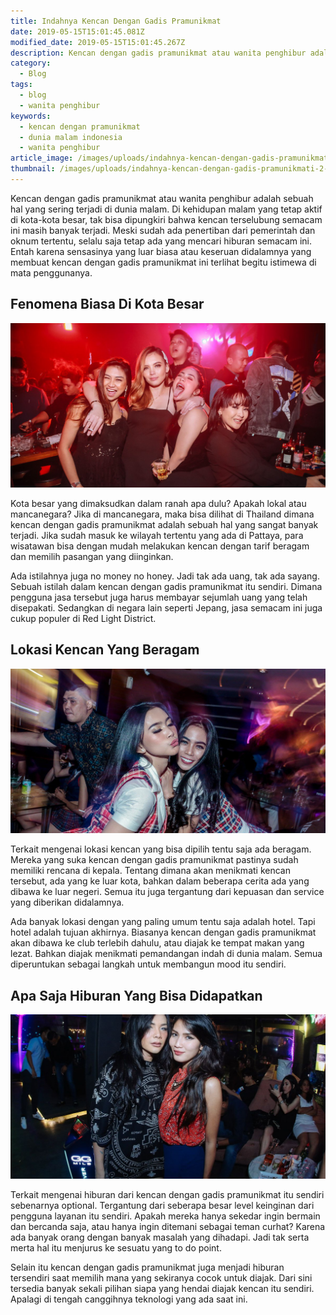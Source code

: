 ```yaml
---
title: Indahnya Kencan Dengan Gadis Pramunikmat
date: 2019-05-15T15:01:45.081Z
modified_date: 2019-05-15T15:01:45.267Z
description: Kencan dengan gadis pramunikmat atau wanita penghibur adalah sebuah hal yang sering terjadi di dunia malam. Di kehidupan malam yang tetap aktif di kota-kota besar.
category:
  - Blog
tags:
  - blog
  - wanita penghibur
keywords:
  - kencan dengan pramunikmat
  - dunia malam indonesia
  - wanita penghibur
article_image: /images/uploads/indahnya-kencan-dengan-gadis-pramunikmati-3.jpg
thumbnail: /images/uploads/indahnya-kencan-dengan-gadis-pramunikmati-2-007.jpg
---
```

Kencan dengan gadis pramunikmat atau wanita penghibur adalah sebuah hal yang sering terjadi di dunia malam. Di kehidupan malam yang tetap aktif di kota-kota besar, tak bisa dipungkiri bahwa kencan terselubung semacam ini masih banyak terjadi. Meski sudah ada penertiban dari pemerintah dan oknum tertentu, selalu saja tetap ada yang mencari hiburan semacam ini. Entah karena sensasinya yang luar biasa atau keseruan didalamnya yang membuat kencan dengan gadis pramunikmat ini terlihat begitu istimewa di mata penggunanya.



## Fenomena Biasa Di Kota Besar

![Indahnya Kencan Dengan Gadis pramunikmat](/images/uploads/indahnya-kencan-dengan-gadis-pramunikmati-3.jpg)

Kota besar yang dimaksudkan dalam ranah apa dulu? Apakah lokal atau mancanegara? Jika di mancanegara, maka bisa dilihat di Thailand dimana kencan dengan gadis pramunikmat adalah sebuah hal yang sangat banyak terjadi. Jika sudah masuk ke wilayah tertentu yang ada di Pattaya, para wisatawan bisa dengan mudah melakukan kencan dengan tarif beragam dan memilih pasangan yang diinginkan.

Ada istilahnya juga no money no honey. Jadi tak ada uang, tak ada sayang. Sebuah istilah dalam kencan dengan gadis pramunikmat itu sendiri. Dimana pengguna jasa tersebut juga harus membayar sejumlah uang yang telah disepakati. Sedangkan di negara lain seperti Jepang, jasa semacam ini juga cukup populer di Red Light District.



## Lokasi Kencan Yang Beragam

![Indahnya Kencan Dengan Gadis pramunikmat](/images/uploads/indahnya-kencan-dengan-gadis-pramunikmati-2.jpg)

Terkait mengenai lokasi kencan yang bisa dipilih tentu saja ada beragam. Mereka yang suka kencan dengan gadis pramunikmat pastinya sudah memiliki rencana di kepala. Tentang dimana akan menikmati kencan tersebut, ada yang ke luar kota, bahkan dalam beberapa cerita ada yang dibawa ke luar negeri. Semua itu juga tergantung dari kepuasan dan service yang diberikan didalamnya.

Ada banyak lokasi dengan yang paling umum tentu saja adalah hotel. Tapi hotel adalah tujuan akhirnya. Biasanya kencan dengan gadis pramunikmat akan dibawa ke club terlebih dahulu, atau diajak ke tempat makan yang lezat. Bahkan diajak menikmati pemandangan indah di dunia malam. Semua diperuntukan sebagai langkah untuk membangun mood itu sendiri.



## Apa Saja Hiburan Yang Bisa Didapatkan

![Indahnya Kencan Dengan Gadis pramunikmat](/images/uploads/indahnya-kencan-dengan-gadis-pramunikmati-1.jpg)

Terkait mengenai hiburan dari kencan dengan gadis pramunikmat itu sendiri sebenarnya optional. Tergantung dari seberapa besar level keinginan dari pengguna layanan itu sendiri. Apakah mereka hanya sekedar ingin bermain dan bercanda saja, atau hanya ingin ditemani sebagai teman curhat? Karena ada banyak orang dengan banyak masalah yang dihadapi. Jadi tak serta merta hal itu menjurus ke sesuatu yang to do point.

Selain itu kencan dengan gadis pramunikmat juga menjadi hiburan tersendiri saat memilih mana yang sekiranya cocok untuk diajak. Dari sini tersedia banyak sekali pilihan siapa yang hendai diajak kencan itu sendiri. Apalagi di tengah canggihnya teknologi yang ada saat ini.
